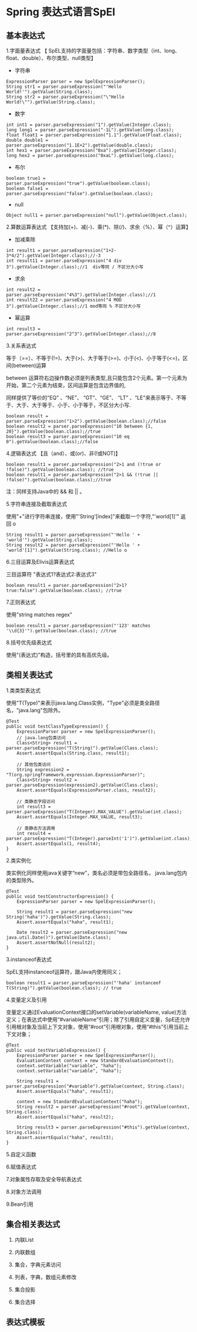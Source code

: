 # Spring 表达式语言SpEl

## 基本表达式

1.字面量表达式    【 SpEL支持的字面量包括：字符串、数字类型（int、long、float、double）、布尔类型、null类型】

* 字符串 

```
ExpressionParser parser = new SpelExpressionParser();
String str1 = parser.parseExpression("'Hello World!'").getValue(String.class);
String str2 = parser.parseExpression("\"Hello World!\"").getValue(String.class);
```

* 数字

```
int int1 = parser.parseExpression("1").getValue(Integer.class);
long long1 = parser.parseExpression("-1L").getValue(long.class);
float float1 = parser.parseExpression("1.1").getValue(Float.class);
double double1 = parser.parseExpression("1.1E+2").getValue(double.class);
int hex1 = parser.parseExpression("0xa").getValue(Integer.class);
long hex2 = parser.parseExpression("0xaL").getValue(long.class);
```

* 布尔

```
boolean true1 = parser.parseExpression("true").getValue(boolean.class);
boolean false1 = parser.parseExpression("false").getValue(boolean.class);
```

* null

```
Object null1 = parser.parseExpression("null").getValue(Object.class);
```

2.算数运算表达式    【支持加\(+\)、减\(-\)、乘\(\*\)、除\(/\)、求余（%）、幂（^）运算】

* 加减乘除

```
int result1 = parser.parseExpression("1+2-3*4/2").getValue(Integer.class);//-3
int result11 = parser.parseExpression("4 div 3").getValue(Integer.class);//1  div等同 / 不区分大小写
```

* 求余

```
int result2 = parser.parseExpression("4%3").getValue(Integer.class);//1
int result22 = parser.parseExpression("4 MOD 3").getValue(Integer.class);//1 mod等同 % 不区分大小写
```

* 幂运算

```
int result3 = parser.parseExpression("2^3").getValue(Integer.class);//8
```

3.关系表达式

等于（==）、不等于\(!=\)、大于\(&gt;\)、大于等于\(&gt;=\)、小于\(&lt;\)、小于等于\(&lt;=\)，区间\(between\)运算

between 运算符右边操作数必须是列表类型,且只能包含2个元素。第一个元素为开始，第二个元素为结束，区间运算是包含边界值的,

同样提供了等价的“EQ” 、“NE”、 “GT”、“GE”、 “LT” 、“LE”来表示等于、不等于、大于、大于等于、小于、小于等于，不区分大小写.

```
boolean result = parser.parseExpression("1>2").getValue(boolean.class);//false
boolean result2 = parser.parseExpression("10 between {1, 20}").getValue(boolean.class);//true
boolean result3 = parser.parseExpression("10 eq 0").getValue(boolean.class);//false
```

4.逻辑表达式    【且（and）、或\(or\)、非\(!或NOT\)】

```
boolean result1 = parser.parseExpression("2>1 and (!true or !false)").getValue(boolean.class); //true
boolean result1 = parser.parseExpression("2>1 && (!true || !false)").getValue(boolean.class);//true
```

注：同样支持Java中的 && 和 \|\| 。

5.字符串连接及截取表达式

使用"+"进行字符串连接，使用"'String'\[index\]"来截取一个字符,"'world\[1\]'" 返回 o

```
String result1 = parser.parseExpression("'Hello ' + 'world'").getValue(String.class);
String result2 = parser.parseExpression("'Hello ' + 'world'[1]").getValue(String.class); //Hello o
```

6.三目运算及Elivis运算表达式

三目运算符 "表达式1?表达式2:表达式3"

```
boolean result1 = parser.parseExpression("2>1?true:false").getValue(boolean.class); //true
```

7.正则表达式

使用"string matches regex"

```
boolean result1 = parser.parseExpression("'123' matches '\\d{3}'").getValue(boolean.class); //true
```

8.括号优先级表达式

使用"\(表达式\)"构造，括号里的具有高优先级。

## 类相关表达式

1.类类型表达式

使用"T\(Type\)"来表示java.lang.Class实例，"Type"必须是类全路径名，"java.lang"包除外。

```
@Test
public void testClassTypeExpression() {
    ExpressionParser parser = new SpelExpressionParser();
    // java.lang包类访问
    Class<String> result1 = parser.parseExpression("T(String)").getValue(Class.class);
    Assert.assertEquals(String.class, result1);

    // 其他包类访问
    String expression2 = "T(org.springframework.expression.ExpressionParser)";
    Class<String> result2 = parser.parseExpression(expression2).getValue(Class.class);
    Assert.assertEquals(ExpressionParser.class, result2);

    // 类静态字段访问
    int result3 = parser.parseExpression("T(Integer).MAX_VALUE").getValue(int.class);
    Assert.assertEquals(Integer.MAX_VALUE, result3);

    // 类静态方法调用
    int result4 = parser.parseExpression("T(Integer).parseInt('1')").getValue(int.class);
    Assert.assertEquals(1, result4);
}
```

2.类实例化

类实例化同样使用java关键字“new”，类名必须是带包全路径名， java.lang包内的类型除外。

```
@Test
public void testConstructorExpression() {
    ExpressionParser parser = new SpelExpressionParser();

    String result1 = parser.parseExpression("new String('haha')").getValue(String.class);
    Assert.assertEquals("haha", result1);

    Date result2 = parser.parseExpression("new java.util.Date()").getValue(Date.class);
    Assert.assertNotNull(result2);
}
```

3.instanceof表达式

SpEL支持instanceof运算符，跟Java内使用同义；

```
boolean result1 = parser.parseExpression("'haha' instanceof T(String)").getValue(boolean.class); // true
```

4.变量定义及引用

 变量定义通过EvaluationContext接口的setVariable\(variableName, value\)方法定义；在表达式中使用“\#variableName”引用；除了引用自定义变量，SpE还允许引用根对象及当前上下文对象，使用“\#root”引用根对象，使用“\#this”引用当前上下文对象；

```
@Test
public void testVariableExpression() {
	ExpressionParser parser = new SpelExpressionParser();
	EvaluationContext context = new StandardEvaluationContext();
	context.setVariable("variable", "haha");
	context.setVariable("variable", "haha");

	String result1 = parser.parseExpression("#variable").getValue(context, String.class);
	Assert.assertEquals("haha", result1);

	context = new StandardEvaluationContext("haha");
	String result2 = parser.parseExpression("#root").getValue(context, String.class);
	Assert.assertEquals("haha", result2);

	String result3 = parser.parseExpression("#this").getValue(context, String.class);
	Assert.assertEquals("haha", result3);
}
```

5.自定义函数

6.赋值表达式

7.对象属性存取及安全导航表达式

8.对象方法调用

9.Bean引用

## 集合相关表达式

1. 内联List
2. 内联数组

3. 集合，字典元素访问

4. 列表，字典，数组元素修改

5. 集合投影

6. 集合选择

## 表达式模板



